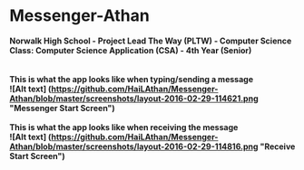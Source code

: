 # Messenger-Athan
<b>Norwalk High School - Project Lead The Way (PLTW) - Computer Science<br>
<b>Class: Computer Science Application (CSA) - 4th Year (Senior) <br> <br> <br>
<b>This is what the app looks like when typing/sending a message <br>
![Alt text] (https://github.com/HaiLAthan/Messenger-Athan/blob/master/screenshots/layout-2016-02-29-114621.png "Messenger Start Screen")<br><br>
<b>This is what the app looks like when receiving the message<br>
![Alt text] (https://github.com/HaiLAthan/Messenger-Athan/blob/master/screenshots/layout-2016-02-29-114816.png "Receive Start Screen")
